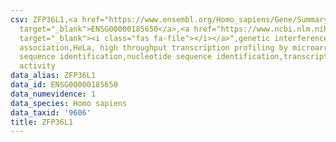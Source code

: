 ```yaml
---
csv: ZFP36L1,<a href="https://www.ensembl.org/Homo_sapiens/Gene/Summary?db=core;g=ENSG00000185650"
  target="_blank">ENSG00000185650</a>,<a href="https://www.ncbi.nlm.nih.gov/pubmed/17216044"
  target="_blank"><i class="fas fa-file"></i></a>",genetic interference,functional
  association,HeLa, high throughput transcription profiling by microarray,nucleotide
  sequence identification,nucleotide sequence identification,transcriptional regulation,up-regulates
  activity
data_alias: ZFP36L1
data_id: ENSG00000185650
data_numevidence: 1
data_species: Homo sapiens
data_taxid: '9606'
title: ZFP36L1
---
```

